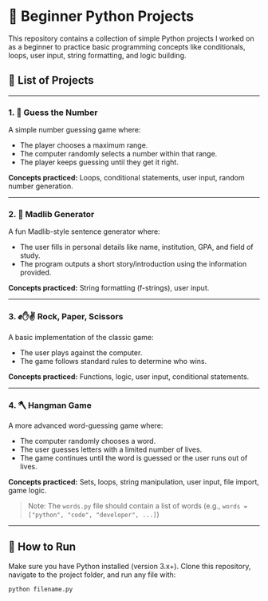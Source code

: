 # 🎯 Beginner Python Projects

This repository contains a collection of simple Python projects I worked on as a beginner to practice basic programming concepts like conditionals, loops, user input, string formatting, and logic building.

## 📜 List of Projects

---

### 1. 🎲 Guess the Number

A simple number guessing game where:
- The player chooses a maximum range.
- The computer randomly selects a number within that range.
- The player keeps guessing until they get it right.

**Concepts practiced:** Loops, conditional statements, user input, random number generation.

---

### 2. 📝 Madlib Generator

A fun Madlib-style sentence generator where:
- The user fills in personal details like name, institution, GPA, and field of study.
- The program outputs a short story/introduction using the information provided.

**Concepts practiced:** String formatting (f-strings), user input.

---

### 3. ✊✋✌️ Rock, Paper, Scissors

A basic implementation of the classic game:
- The user plays against the computer.
- The game follows standard rules to determine who wins.

**Concepts practiced:** Functions, logic, user input, conditional statements.

---

### 4. 🪓 Hangman Game

A more advanced word-guessing game where:
- The computer randomly chooses a word.
- The user guesses letters with a limited number of lives.
- The game continues until the word is guessed or the user runs out of lives.

**Concepts practiced:** Sets, loops, string manipulation, user input, file import, game logic.

> Note: The `words.py` file should contain a list of words (e.g., `words = ["python", "code", "developer", ...]`)

---

## 📂 How to Run

Make sure you have Python installed (version 3.x+). Clone this repository, navigate to the project folder, and run any file with:

```bash
python filename.py
